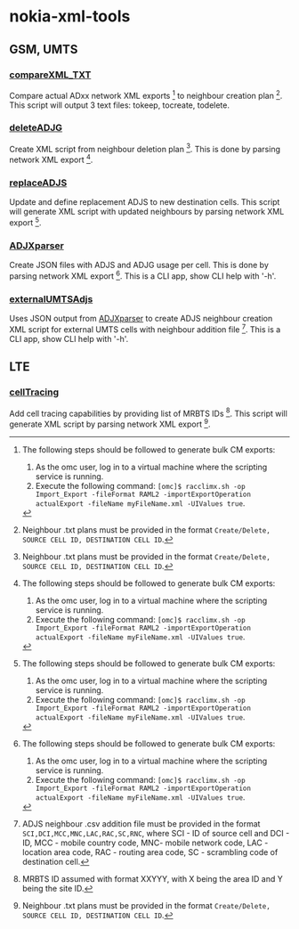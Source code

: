 # nokia-xml-tools


## GSM, UMTS

### [compareXML_TXT](compareXML_TXT.py)
Compare actual ADxx network XML exports [^1] to neighbour creation plan [^2]. This script will output 3 text files: tokeep, tocreate, todelete.
 
### [deleteADJG](deleteADJG.py)
Create XML script from neighbour deletion plan [^2]. This is done by parsing network XML export [^1].

### [replaceADJS](replaceADJS.py)
Update and define replacement ADJS to new destination cells. This script will generate XML script with updated neighbours by parsing network XML export [^1].

### [ADJXparser](ADJXparser.py)
Create JSON files with ADJS and ADJG usage per cell. This is done by parsing network XML export [^1]. This is a CLI app, show CLI help with '-h'.

### [externalUMTSAdjs](externalUMTSAdjs.py)
Uses JSON output from [ADJXparser](ADJXparser.py) to create ADJS neighbour creation XML script for external UMTS cells with neighbour addition file [^3]. This is a CLI app, show CLI help with '-h'.


## LTE

### [cellTracing](cellTracing.py)
Add cell tracing capabilities by providing list of MRBTS IDs [^4]. This script will generate XML script by parsing network XML export [^2].


[^1]: The following steps should be followed to generate bulk CM exports:
	1. As the omc user, log in to a virtual machine where the scripting service is running.
	2. Execute the following command: `[omc]$ racclimx.sh -op Import_Export -fileFormat RAML2 -importExportOperation actualExport -fileName myFileName.xml -UIValues true`.
[^2]: Neighbour .txt plans must be provided in the format `Create/Delete, SOURCE CELL ID, DESTINATION CELL ID`.
[^3]: ADJS neighbour .csv addition file must be provided in the format `SCI,DCI,MCC,MNC,LAC,RAC,SC,RNC`, where SCI - ID of source cell and DCI - ID, MCC - mobile country code, MNC-  mobile network code, LAC - location area code, RAC - routing area code, SC - scrambling code of destination cell.
[^4]: MRBTS ID assumed with format XXYYY, with X being the area ID and Y being the site ID.
